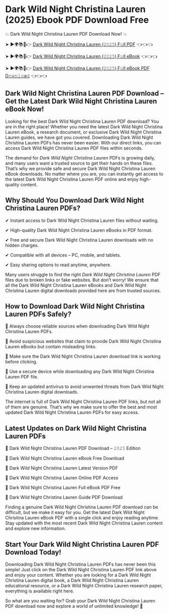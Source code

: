 # Dark Wild Night Christina Lauren (2025) Ebook PDF Download Free

💥 Dark Wild Night Christina Lauren PDF Download Now! 💥

➤ ►🌍📚📱👉 [Dark Wild Night Christina Lauren (𝟸𝟶𝟸𝟻) F𝚞ll PDF](https://getpdf.xyz/dark-wild-night-christina-lauren) 👈👈👈


➤ ►🌍📚📱👉 [Dark Wild Night Christina Lauren (𝟸𝟶𝟸𝟻) F𝚞ll eBook](https://getpdf.xyz/dark-wild-night-christina-lauren) 👈👈👈


➤ ►🌍📚📱👉 [Dark Wild Night Christina Lauren (𝟸𝟶𝟸𝟻) F𝚞ll eBook PDF D𝚘𝚠𝚗𝚕𝚘a𝚍](https://getpdf.xyz/dark-wild-night-christina-lauren) 👈👈👈


## Dark Wild Night Christina Lauren PDF Download – Get the Latest Dark Wild Night Christina Lauren eBook Now!

Looking for the best Dark Wild Night Christina Lauren PDF download? You are in the right place! Whether you need the latest Dark Wild Night Christina Lauren eBook, a research document, or exclusive Dark Wild Night Christina Lauren guides, we have got you covered. Downloading Dark Wild Night Christina Lauren PDFs has never been easier. With our direct links, you can access Dark Wild Night Christina Lauren PDF files within seconds.

The demand for *Dark Wild Night Christina Lauren* PDFs is growing daily, and many users want a trusted source to get their hands on these files. That’s why we provide safe and secure Dark Wild Night Christina Lauren eBook downloads. No matter where you are, you can instantly get access to the latest Dark Wild Night Christina Lauren PDF online and enjoy high-quality content.

## Why Should You Download Dark Wild Night Christina Lauren PDFs?

✔ Instant access to Dark Wild Night Christina Lauren files without waiting.

✔ High-quality Dark Wild Night Christina Lauren eBooks in PDF format.

✔ Free and secure Dark Wild Night Christina Lauren downloads with no hidden charges.

✔ Compatible with all devices – PC, mobile, and tablets.

✔ Easy sharing options to read anytime, anywhere.

Many users struggle to find the right *Dark Wild Night Christina Lauren* PDF files due to broken links or fake websites. But don’t worry! We ensure that all the Dark Wild Night Christina Lauren eBooks and Dark Wild Night Christina Lauren digital downloads provided here are from trusted sources.

## How to Download Dark Wild Night Christina Lauren PDFs Safely?

📌 Always choose reliable sources when downloading Dark Wild Night Christina Lauren PDFs.

📌 Avoid suspicious websites that claim to provide Dark Wild Night Christina Lauren eBooks but contain misleading links.

📌 Make sure the Dark Wild Night Christina Lauren download link is working before clicking.

📌 Use a secure device while downloading any Dark Wild Night Christina Lauren PDF file.

📌 Keep an updated antivirus to avoid unwanted threats from Dark Wild Night Christina Lauren digital downloads.

The internet is full of Dark Wild Night Christina Lauren PDF links, but not all of them are genuine. That’s why we make sure to offer the best and most updated Dark Wild Night Christina Lauren PDFs for easy access.

## Latest Updates on Dark Wild Night Christina Lauren PDFs

🔹 Dark Wild Night Christina Lauren PDF Download – 𝟸𝟶𝟸𝟻 Edition

🔹 Dark Wild Night Christina Lauren eBook Free Download

🔹 Dark Wild Night Christina Lauren Latest Version PDF

🔹 Dark Wild Night Christina Lauren Online PDF Access

🔹 Dark Wild Night Christina Lauren Full eBook PDF Free

🔹 Dark Wild Night Christina Lauren Guide PDF Download

Finding a genuine Dark Wild Night Christina Lauren PDF download can be difficult, but we make it easy for you. Get the latest Dark Wild Night Christina Lauren eBook PDF with a single click and enjoy reading anytime. Stay updated with the most recent Dark Wild Night Christina Lauren content and explore new information.

## Start Your Dark Wild Night Christina Lauren PDF Download Today!

Downloading Dark Wild Night Christina Lauren PDFs has never been this simple! Just click on the Dark Wild Night Christina Lauren PDF link above and enjoy your content. Whether you are looking for a Dark Wild Night Christina Lauren digital book, a Dark Wild Night Christina Lauren educational resource, or a Dark Wild Night Christina Lauren research paper, everything is available right here.

So what are you waiting for? Grab your Dark Wild Night Christina Lauren PDF download now and explore a world of unlimited knowledge! 🚀